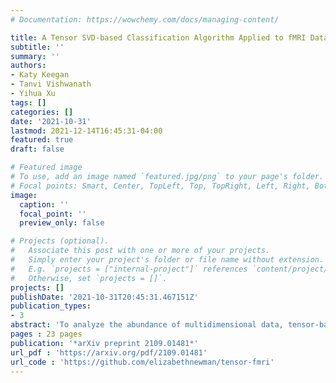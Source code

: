 ```yaml
---
# Documentation: https://wowchemy.com/docs/managing-content/

title: A Tensor SVD-based Classification Algorithm Applied to fMRI Data
subtitle: ''
summary: ''
authors:
- Katy Keegan
- Tanvi Vishwanath
- Yihua Xu
tags: []
categories: []
date: '2021-10-31'
lastmod: 2021-12-14T16:45:31-04:00
featured: true
draft: false

# Featured image
# To use, add an image named `featured.jpg/png` to your page's folder.
# Focal points: Smart, Center, TopLeft, Top, TopRight, Left, Right, BottomLeft, Bottom, BottomRight.
image:
  caption: ''
  focal_point: ''
  preview_only: false

# Projects (optional).
#   Associate this post with one or more of your projects.
#   Simply enter your project's folder or file name without extension.
#   E.g. `projects = ["internal-project"]` references `content/project/deep-learning/index.md`.
#   Otherwise, set `projects = []`.
projects: []
publishDate: '2021-10-31T20:45:31.467151Z'
publication_types:
- 3
abstract: 'To analyze the abundance of multidimensional data, tensor-based frameworks have been developed. Traditionally, the matrix singular value decomposition (SVD) is used to extract the most dominant features from a matrix containing the vectorized data. While the SVD is highly useful for data that can be appropriately represented as a matrix, this step of vectorization causes us to lose the high-dimensional relationships intrinsic to the data. To facilitate efficient multidimensional feature extraction, we utilize a projection-based classification algorithm using the t-SVDM, a tensor analog of the matrix SVD. Our work extends the t-SVDM framework and the classification algorithm, both initially proposed for tensors of order 3, to any number of dimensions. We then apply this algorithm to a classification task using the StarPlus fMRI dataset. Our numerical experiments demonstrate that there exists a superior tensor-based approach to fMRI classification than the best possible equivalent matrix-based approach. Our results illustrate the advantages of our chosen tensor framework, provide insight into beneficial choices of parameters, and could be further developed for classification of more complex imaging data. We provide our Python implementation at this https URL.'
pages : 23 pages
publication: '*arXiv preprint 2109.01481*'
url_pdf : 'https://arxiv.org/pdf/2109.01481'
url_code : 'https://github.com/elizabethnewman/tensor-fmri'
---
```


